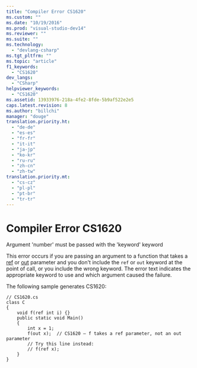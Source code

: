 ```yaml
---
title: "Compiler Error CS1620"
ms.custom: ""
ms.date: "10/19/2016"
ms.prod: "visual-studio-dev14"
ms.reviewer: ""
ms.suite: ""
ms.technology: 
  - "devlang-csharp"
ms.tgt_pltfrm: ""
ms.topic: "article"
f1_keywords: 
  - "CS1620"
dev_langs: 
  - "CSharp"
helpviewer_keywords: 
  - "CS1620"
ms.assetid: 13933976-218a-4fe2-8fde-5b9af522e2e5
caps.latest.revision: 8
ms.author: "billchi"
manager: "douge"
translation.priority.ht: 
  - "de-de"
  - "es-es"
  - "fr-fr"
  - "it-it"
  - "ja-jp"
  - "ko-kr"
  - "ru-ru"
  - "zh-cn"
  - "zh-tw"
translation.priority.mt: 
  - "cs-cz"
  - "pl-pl"
  - "pt-br"
  - "tr-tr"
---
```

# Compiler Error CS1620
Argument 'number' must be passed with the 'keyword' keyword  
  
 This error occurs if you are passing an argument to a function that takes a [ref](../Topic/ref%20\(C%23%20Reference\).md) or [out](../Topic/out%20\(C%23%20Reference\).md) parameter and you don't include the `ref` or `out` keyword at the point of call, or you include the wrong keyword. The error text indicates the appropriate keyword to use and which argument caused the failure.  
  
 The following sample generates CS1620:  
  
```  
// CS1620.cs  
class C  
{  
    void f(ref int i) {}  
    public static void Main()  
    {  
        int x = 1;  
        f(out x);  // CS1620 – f takes a ref parameter, not an out parameter  
        // Try this line instead:  
        // f(ref x);  
    }  
}  
```